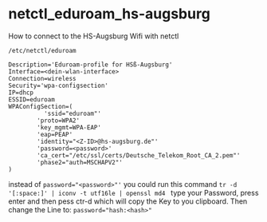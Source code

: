 # netctl_eduroam_hs-augsburg
How to connect to the HS-Augsburg Wifi with netctl

`/etc/netctl/eduroam`

```
Description='Eduroam-profile for HSß-Augsburg'
Interface=<dein-wlan-interface>
Connection=wireless
Security='wpa-configsection'
IP=dhcp
ESSID=eduroam
WPAConfigSection=(
    	  'ssid="eduroam"'
        'proto=WPA2'
        'key_mgmt=WPA-EAP'
        'eap=PEAP'
        'identity="<Z-ID>@hs-augsburg.de"'
        'password=<password>'
        'ca_cert="/etc/ssl/certs/Deutsche_Telekom_Root_CA_2.pem"'
        'phase2="auth=MSCHAPV2"'
)
```

instead of `password="<password>"'` you could run this command `tr -d '[:space:]' | iconv -t utf16le | openssl md4
` type your Password, press enter and then pess ctr-d which will copy the Key to you clipboard. Then change the Line to: `password="hash:<hash>"`
